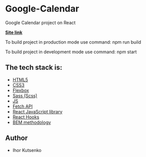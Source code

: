 # Google-Calendar
Google Calendar project on React


**[Site link](https://calendar-on-react.netlify.app/)**

To build project in production mode use command: npm run build

To build project in development mode use command: npm start

## The tech stack is:

- [HTML5](https://en.wikipedia.org/wiki/HTML5)
- [CSS3](https://en.wikipedia.org/wiki/CSS)
- [Flexbox](https://en.wikipedia.org/wiki/CSS_Flexible_Box_Layout)
- [Sass (Scss)](https://sass-lang.com/)
- [JS](https://en.wikipedia.org/wiki/JavaScript)
- [Fetch API](https://developer.mozilla.org/en-US/docs/Web/API/Fetch_API)
- [React JavaScript library](https://reactjs.org/)
- [React Hooks](https://reactjs.org/docs/hooks-faq.html#gatsby-focus-wrapper)
- [BEM methodology](https://en.bem.info/methodology/)

## Author
- Ihor Kutsenko

